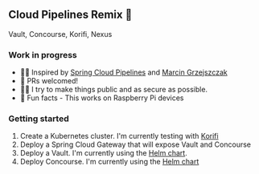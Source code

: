 ## Cloud Pipelines Remix 👋

Vault, Concourse, Korifi, Nexus

### Work in progress

- 🙋‍♀️ Inspired by [Spring Cloud Pipelines](https://github.com/spring-attic/spring-cloud-pipelines) and [Marcin Grzejszczak](https://github.com/marcingrzejszczak) 
- 🌈 PRs welcomed!
- 👩‍💻 I try to make things public and as secure as possible.
- 🍿 Fun facts - This works on Raspberry Pi devices

### Getting started

1. Create a Kubernetes cluster. I'm currently testing with [Korifi](https://tutorials.cloudfoundry.org/korifi/local-install/)
2. Deploy a Spring Cloud Gateway that will expose Vault and Concourse
3. Deploy a Vault. I'm currently using the [Helm chart](https://github.com/hashicorp/vault-helm).
4. Deploy Concourse.  I'm currently using the [Helm chart](https://github.com/concourse/concourse-chart) 

